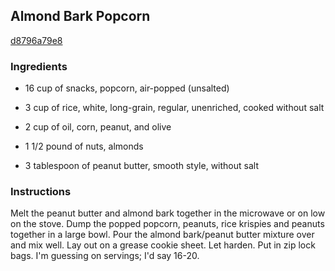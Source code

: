 ## Almond Bark Popcorn

[d8796a79e8](http://www.food.com/recipe/almond-bark-popcorn-388304)

### Ingredients

 - 16 cup of snacks, popcorn, air-popped (unsalted)

 - 3 cup of rice, white, long-grain, regular, unenriched, cooked without salt

 - 2 cup of oil, corn, peanut, and olive

 - 1 1/2 pound of nuts, almonds

 - 3 tablespoon of peanut butter, smooth style, without salt

### Instructions

Melt the peanut butter and almond bark together in the microwave or on low on the stove. Dump the popped popcorn, peanuts, rice krispies and peanuts together in a large bowl. Pour the almond bark/peanut butter mixture over and mix well. Lay out on a grease cookie sheet. Let harden. Put in zip lock bags. I'm guessing on servings; I'd say 16-20.